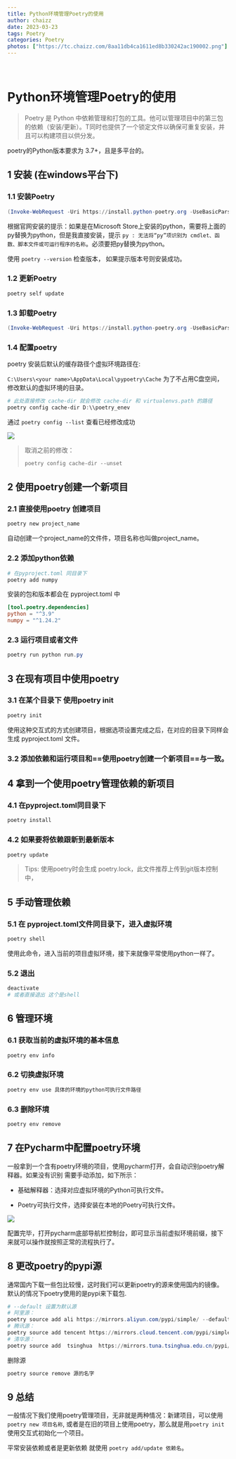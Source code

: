 ```yaml
---
title: Python环境管理Poetry的使用
author: chaizz
date: 2023-03-23
tags: Poetry
categories: Poetry
photos: ["https://tc.chaizz.com/8aa11db4ca1611ed8b330242ac190002.png"]
---
```


​    

<!--more-->

# Python环境管理Poetry的使用

>Poetry 是 Python 中依赖管理和打包的工具。他可以管理项目中的第三包的依赖（安装/更新）。T同时也提供了一个锁定文件以确保可重复安装，并且可以构建项目以供分发。

poetry的Python版本要求为 3.7+，且是多平台的。

## 1 安装 (在windows平台下)

### 1.1 安装Poetry 

```powershell
(Invoke-WebRequest -Uri https://install.python-poetry.org -UseBasicParsing).Content | python -
```

根据官网安装的提示：如果是在Microsoft Store上安装的python，需要将上面的py替换为python，但是我直接安装，提示 `py : 无法将“py”项识别为 cmdlet、函数、脚本文件或可运行程序的名称`。必须要把py替换为python。

使用 `poetry --version` 检查版本， 如果提示版本号则安装成功。

### 1.2 更新Poetry

```powershell
poetry self update
```

### 1.3 卸载Poetry 

```powershell
(Invoke-WebRequest -Uri https://install.python-poetry.org -UseBasicParsing).Content | python - --uninstall
```

### 1.4 配置poetry

poetry 安装后默认的缓存路径个虚拟环境路径在:

`C:\Users\<your name>\AppData\Local\pypoetry\Cache` 为了不占用C盘空间，修改默认的虚拟环境的目录。

```powershell
# 此处直接修改 cache-dir 就会修改 cache-dir 和 virtualenvs.path 的路径
poetry config cache-dir D:\\poetry_enev 
```

通过 `poetry config --list` 查看已经修改成功

![](https://tc.chaizz.com/33b9dcacca2011ed8b330242ac190002.png)

> 取消之前的修改：
>
> ```powershell
> poetry config cache-dir --unset
> ```





## 2 使用poetry创建一个新项目

### 2.1 直接使用poetry 创建项目 

```powershell
poetry new project_name 
```

自动创建一个project_name的文件件，项目名称也叫做project_name。

### 2.2 添加python依赖

```powershell
# 在pyproject.toml 同目录下
poetry add numpy 
```

安装的包和版本都会在  pyproject.toml 中

```toml
[tool.poetry.dependencies]
python = "^3.9"
numpy = "^1.24.2"
```

### 2.3 运行项目或者文件

```powershell
poetry run python run.py 
```



## 3 在现有项目中使用poetry

### 3.1 在某个目录下 使用poetry init

```powershell
poetry init
```

使用这种交互式的方式创建项目，根据选项设置完成之后，在对应的目录下同样会生成 pyproject.toml 文件。

### 3.2 添加依赖和运行项目和==使用poetry创建一个新项目==与一致。



## 4 拿到一个使用poetry管理依赖的新项目

### 4.1 在pyproject.toml同目录下

```powershell
poetry install
```

### 4.2 如果要将依赖跟新到最新版本

```powershell
poetry update
```



> Tips: 使用poetry时会生成 poetry.lock，此文件推荐上传到git版本控制中，

 

## 5 手动管理依赖

### 5.1 在 pyproject.toml文件同目录下，进入虚拟环境

```powershell
poetry shell
```

使用此命令，进入当前的项目虚拟环境，接下来就像平常使用python一样了。

### 5.2 退出

```powershell
deactivate 
# 或者直接退出 这个是shell
```



## 6 管理环境

### 6.1 获取当前的虚拟环境的基本信息

```powershell
poetry env info
```

### 6.2 切换虚拟环境

```powershell
poetry env use 具体的环境的python可执行文件路径
```

### 6.3 删除环境

```powershell
poetry env remove 
```





## 7 在Pycharm中配置poetry环境

一般拿到一个含有poetry环境的项目，使用pycharm打开，会自动识别poetry解释器。如果没有识别 需要手动添加，如下所示：

- 基础解释器：选择对应虚拟环境的Python可执行文件。

- Poetry可执行文件，选择安装在本地的Poetry可执行文件。

![](https://tc.chaizz.com/tc/image-20230327103659866.png)

配置完毕，打开pycharm底部导航栏控制台，即可显示当前虚拟环境前缀，接下来就可以操作就按照正常的流程执行了。



## 8 更改poetry的pypi源 

通常国内下载一些包比较慢，这时我们可以更新poetry的源来使用国内的镜像。默认的情况下poetry使用的是pypi来下载包.

```powershell
# --default 设置为默认源
# 阿里源：
poetry source add ali https://mirrors.aliyun.com/pypi/simple/ --default
# 腾讯源：
poetry source add tencent https://mirrors.cloud.tencent.com/pypi/simple/ 
# 清华源：
poetry source add  tsinghua  https://mirrors.tuna.tsinghua.edu.cn/pypi/web/simple/
```

删除源

```powershell
poetry source remove 源的名字
```



## 9 总结

一般情况下我们使用poetry管理项目，无非就是两种情况：新建项目，可以使用`poetry new 项目名称`, 或者是在旧的项目上使用poetry，那么就是用`poetry init ` 使用交互式初始化一个项目。

平常安装依赖或者是更新依赖 就使用 `poetry add/update 依赖名`。
